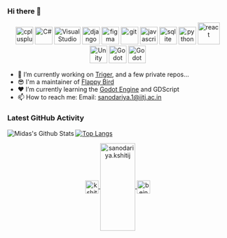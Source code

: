 ### Hi there 👋

<p align="center">
<img src="https://upload.wikimedia.org/wikipedia/commons/1/18/ISO_C%2B%2B_Logo.svg" alt="cplusplus" width="40" height="40"/> 
<img src="https://www.freeiconspng.com/uploads/c-logo-icon-18.png" alt="C#" width="40" height="40"/>
<img src="https://1000logos.net/wp-content/uploads/2020/08/Visual-Studio-Logo.png" alt="Visual Studio" width="60" height="40"/>
<img src="https://static.djangoproject.com/img/logos/django-logo-negative.svg" alt="django" width="40" height="40" margin="50px"/>  
<img src="https://www.vectorlogo.zone/logos/figma/figma-icon.svg" alt="figma" width="40" height="40" margin="50px"/> 
<img src="https://www.vectorlogo.zone/logos/git-scm/git-scm-icon.svg" alt="git" width="40" height="40" margin="50px" />
<img src="https://www.freepnglogos.com/uploads/javascript-png/javascript-vector-logo-yellow-png-transparent-javascript-vector-12.png" alt="javascript" width="40" height="40"/>
<img src="https://upload.wikimedia.org/wikipedia/commons/9/97/Sqlite-square-icon.svg" alt="sqlite" width="40" height="40"/> 
<img src="https://upload.wikimedia.org/wikipedia/commons/c/c3/Python-logo-notext.svg" alt="python" width="40" height="40"/> 
<img src="https://upload.wikimedia.org/wikipedia/commons/a/a7/React-icon.svg" alt="react" width="50" height="50"/>
<img src="https://unity3d.com/profiles/unity3d/themes/unity/images/pages/branding_trademarks/unity-tab-square-black.png" alt="Unity" width="40" height="40"/>
<img src="https://upload.wikimedia.org/wikipedia/commons/6/6a/Godot_icon.svg" alt="Godot" width="40" height="40"/>
<img src="https://upload.wikimedia.org/wikipedia/commons/0/0c/Blender_logo_no_text.svg" alt="Godot" width="40" height="40"/>

<!--
Here are some ideas to get you started:

 ...
- 🌱 I’m currently learning ...
- 👯 I’m looking to collaborate on ...
- 🤔 I’m looking for help with ...
- 💬 Ask me about ...
 ...
- 😄 Pronouns: ...
 ...
-->

- 🔭 I’m currently working on [Triger](https://github.com/AzadKshitij/Triger), and a few private repos...
- 😎 I'm a maintainer of [Flappy Bird](https://github.com/AzadKshitij/flappy-bird)
- ❤  I’m currently learning the [Godot Engine](https://godotengine.org/) and GDScript
- 📫 How to reach me: Email: sanodariya.1@iitj.ac.in

### Latest GitHub Activity

<img align="left" alt="Midas's Github Stats" src="https://github-readme-stats.vercel.app/api?username=AzadKshitij&show_icons=true&hide_border=true&count_private=true&theme=radical" />

[![Top Langs](https://github-readme-stats.vercel.app/api/top-langs/?username=AzadKshitij&layout=compact&langs_count=8&hide_border=true&count_private=true&theme=radical)](https://github.com/anuraghazra/github-readme-stats)

<p align="center">
 <a href="https://www.linkedin.com/in/kshitij-azad-634569179" target="_blank">
  <img align="center" src="https://cdn.jsdelivr.net/npm/simple-icons@3.0.1/icons/linkedin.svg" alt="kshitij-azad-634569179" height="30" width="30" />
 </a>
 <a href="https://www.facebook.com/sanodariya.kshitij" target="_blank">
  <img align="center" src="https://upload.wikimedia.org/wikipedia/commons/0/06/Facebook.svg" alt="sanodariya.kshitij" height="200" width="80" />
 </a>
 <a href="https://www.instagram.com/being_mad247" target="_blank">
  <img align="center" src="https://upload.wikimedia.org/wikipedia/commons/9/96/Instagram.svg" alt="being_mad247" height="30" width="30" />
 </a>
</p>
